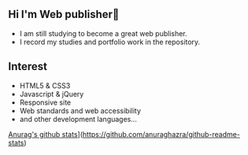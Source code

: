 ## Hi I'm Web publisher:wave:
* I am still studying to become a great web publisher.
* I record my studies and portfolio work in the repository. 

## Interest
* HTML5 & CSS3 
* Javascript & jQuery
* Responsive site
* Web standards and web accessibility
* and other development languages...

[Anurag's github stats](https://github-readme-stats.vercel.app/api?username=username)](https://github.com/anuraghazra/github-readme-stats)
